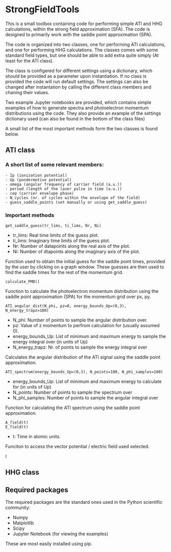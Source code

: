 # StrongFieldTools
This is a small toolbox containing code for performing simple ATI and HHG calculations, within the strong field approximation (SFA). The code is designed to primarily work with the saddle point approximation (SPA). 

The code is organized into two classes, one for performing ATI calculations, and one for performing HHG calculations. The classes comes with some standard field types, but one should be able to add extra quite simply (At least for the ATI class).

The class is configered for different settings using a dictionary, which should be provided as a parameter upon instantiation. If no class is provided the code will run default settings. The settings can also be changed after instantation by calling the different class members and chaning their values.

Two example Jupyter notebooks are provided, which contains simple examples of how to generate spectra and photoelectron momentum distributions using the code. They also provide an example of the settings dictionary used (can also be found in the bottom of the class files)

A small list of the most important methods form the two classes is found below.


## ATI class
### A short list of some relevant members:

    - Ip (ionization potential)
    - Up (pondermotive potential)
    - omega (angular frequency of carrier field (a.u.))
    - period (length of the laser pulse in time (a.u.))
    - cep (carrier envelope phase)
    - N_cycles (nr. of cycles within the envelope of the field)
    - guess_saddle_points (set manually or using get_saddle_guess)


### Important methods

    get_saddle_guess(tr_lims, ti_lims, Nr, Ni)

- tr_lims: Real time limits of the guess plot.
- ti_lims: Imaginary time limits of the guess plot.
- Nr: Number of datapoints along the real axis of the plot. 
- Ni: Number of dtapoints along the imaginary axis of the plot.

Function used to obtain the initial guess for the saddle point times, provided by the user by clicking on a graph window. These guesses are then used to find the saddle times for the rest of the momentum grid.


    calculate_PMD()

Function to calculate the photoelectron momentum distribution using the saddle point approximation (SPA) for the momentum grid over px, py.

    ATI_angular_dist(N_phi, pz=0, energy_bounds_Up=(0,3), N_energy_trapz=100)

- N_phi: Number of points to sample the angular distribution over.
- pz: Value of z momentum to perfrom calculation for (usually assumed 0).
- energy_bounds_Up: List of minimum and maximum energy to sample the energy integral over (in units of Up)
- N_energy_trapz: Nr. of points to sample the energy integral over

Calculates the angular distribution of the ATI signal using the saddle point approximation.

    ATI_spectrum(energy_bounds_Up=(0,3), N_points=100, N_phi_samples=100)

- energy_bounds_Up: List of minimum and maximum energy to calculate for (in units of Up)
- N_points: Number of points to sample the spectrum over
- N_phi_samples: Number of points to sample the angular integral over

Function for calculating the ATI spectrum using the saddle point approximation.



    A_field(t)
    E_field(t)
- t: Time in atomic units.

Funciton to access the vector potential / electric field used selected. 


I
## HHG class


## Required packages
The required packages are the standard ones used in the Python scientific community:
 - Numpy
 - Matplotlib
 - Scipy
 - Jupyter Notebook (for viewing the examples)
 
 These are most easily installed using pip.

